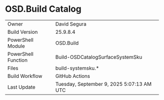 ﻿# OSD.Build Catalog

| | |
|-|-|
| Owner | David Segura |
| Build Version | 25.9.8.4 |
| PowerShell Module | OSD.Build |
| PowerShell Function | Build-OSDCatalogSurfaceSystemSku |
| Files | build-systemsku.* |
| Build Workflow | GitHub Actions |
| Last Update | Tuesday, September 9, 2025 5:07:13 AM UTC |
